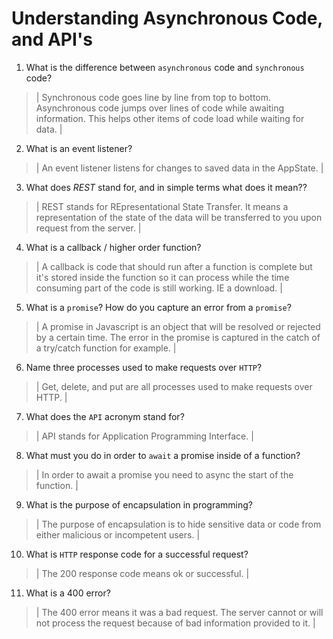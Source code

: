 # Understanding Asynchronous Code, and API's
01. What is the difference between `asynchronous` code and `synchronous` code?

  > | Synchronous code goes line by line from top to bottom. Asynchronous code jumps over lines of code while awaiting information. This helps other items of code load while waiting for data. |

02. What is an event listener?

  > | An event listener listens for changes to saved data in the AppState. |

03. What does *REST* stand for, and in simple terms what does it mean??

  > | REST stands for REpresentational State Transfer. It means a representation of the state of the data will be transferred to you upon request from the server. |

04. What is a callback / higher order function?

  > | A callback is code that should run after a function is complete but it's stored inside the function so it can process while the time consuming part of the code is still working. IE a download. |

05. What is a `promise`? How do you capture an error from a `promise`?

  > | A promise in Javascript is an object that will be resolved or rejected by a certain time. The error in the promise is captured in the catch of a try/catch function for example. |

06. Name three processes used to make requests over `HTTP`?

  > | Get, delete, and put are all processes used to make requests over HTTP. |

07. What does the `API` acronym stand for?

  > | API stands for Application Programming Interface. |

08. What must you do in order to `await` a promise inside of a function?

  > | In order to await a promise you need to async the start of the function. |

09. What is the purpose of encapsulation in programming?

  > | The purpose of encapsulation is to hide sensitive data or code from either malicious or incompetent users. |

10. What is `HTTP` response code for a successful request?

  > | The 200 response code means ok or successful. |

11. What is a 400 error?

  > | The 400 error means it was a bad request. The server cannot or will not process the request because of bad information provided to it. |
